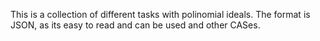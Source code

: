This is a collection of different tasks with polinomial ideals.
The format is JSON, as its easy to read and can be used and other CASes.

